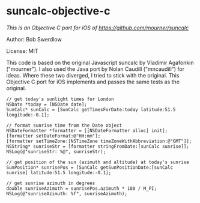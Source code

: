 suncalc-objective-c
===================

*This is an Objective C port for iOS of https://github.com/mourner/suncalc*

Author: Bob Swerdlow

License: MIT

This code is based on the original Javascript suncalc by Vladimir Agafonkin ("mourner").  I also used the Java port by Nolan Caudill ("mncaudill") for ideas.  Where these two diverged, I tried to stick with the original.  This Objective C port for iOS implements and passes the same tests as the original.

```objc
// get today's sunlight times for London
NSDate *today = [NSDate date];
SunCalc* sunCalc = [SunCalc getTimesForDate:today latitude:51.5 longitude:-0.1];

// format sunrise time from the Date object
NSDateFormatter *formatter = [[NSDateFormatter alloc] init];
[formatter setDateFormat:@"HH:mm"];
[formatter setTimeZone:[NSTimeZone timeZoneWithAbbreviation:@"GMT"]];
NSString* sunriseStr = [formatter stringFromDate:[sunCalc sunrise]];
NSLog(@"sunriseStr: %@", sunriseStr);

// get position of the sun (azimuth and altitude) at today's sunrise
SunPosition* sunrisePos = [SunCalc getSunPositionDate:[sunCalc sunrise] latitude:51.5 longitude:-0.1];

// get sunrise azimuth in degrees
double sunriseAzimuth = sunrisePos.azimuth * 180 / M_PI;
NSLog(@"sunriseAzimuth: %f", sunriseAzimuth);
```

